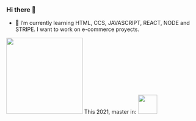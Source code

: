 ### Hi there 👋


- 🌱 I’m currently learning HTML, CCS, JAVASCRIPT, REACT, NODE and STRIPE.
      I want to work on e-commerce proyects.

<img src="https://dobsondev.com/wp-content/uploads/2017/05/css-featured-image-1024x512.jpg" hight=200 width=200>
This 2021, master in: <img src="https://ih0.redbubble.net/image.127584817.4804/sticker,375x360.u2.png" hight=50 width=50>    
      

